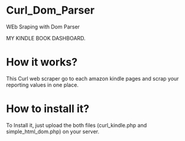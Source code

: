 # Curl_Dom_Parser
WEb Sraping with Dom Parser

MY KINDLE BOOK DASHBOARD.

# How it works?

This Curl web scraper go to each amazon kindle pages and scrap your reporting values in one place.


# How to install it?
To Install it, just upload the both files (curl_kindle.php and simple_html_dom.php) on your server.
